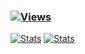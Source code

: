 <h3>
<a href="https://github.com/kabaBZ"><img alt="Views" src="https://views.whatilearened.today/views/github/kabaBZ/kabaBZ.svg"></a>
</h3>
<a href="https://github.com/kabaBZ"><img alt="Stats" src="https://github-readme-stats.vercel.app/api?username=kabaBZ&theme=radical&line_height=33&show_icons=true&count_private=true&hide_border=true"></a>
<a href="https://github.com/kabaBZ"><img alt="Stats" src="https://github-readme-stats.vercel.app/api/top-langs/?username=kabaBZ&show_icons=true&theme=radical&hide_border=true&langs_count=10&title_color=fb83a5&line_height=40&count_private=true&hide=javascript,html,css"></a>


